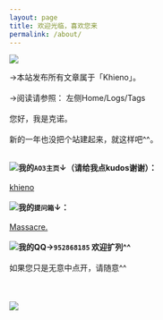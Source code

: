 ```yaml
---
layout: page
title: 欢迎光临，喜欢您来
permalink: /about/
---
```

![](https://s3.bmp.ovh/imgs/2023/03/26/074a62d53d452a04.gif)

→本站发布所有文章属于「Khieno」。
<br><br>
→阅读请参照：
左侧Home/Logs/Tags
<br><br>
您好，我是克诺。
<br><br>
新的一年也没把个站建起来，就这样吧^^。
<br><br>

![](https://s3.bmp.ovh/imgs/2023/03/26/2d27c90e5c7ab085.gif)**我的`AO3主页`↓（请给我点kudos谢谢）：**
<br><br>
[khieno](https://archiveofourown.org/users/khieno/works "khieno")
<br><br>
![](https://s3.bmp.ovh/imgs/2023/03/26/2d27c90e5c7ab085.gif)**我的`提问箱`↓：**
<br><br>
[Massacre.](https://pushoong.com/zh-hans/ask/2681902403 "Massacre.")
<br><br>
![](https://s3.bmp.ovh/imgs/2023/03/26/2d27c90e5c7ab085.gif)**我的QQ→`952868185` 欢迎扩列^^**
<br><br>
如果您只是无意中点开，请随意^^
<br><br>
<br><br>
![](https://s3.bmp.ovh/imgs/2023/03/26/430b07bbcfb76600.gif)
